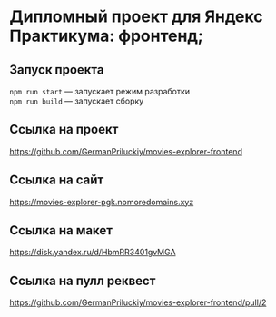 
# Дипломный проект для Яндекс Практикума: фронтенд;

 
## Запуск проекта

`npm run start` — запускает режим разработки   
`npm run build` — запускает сборку

## Ссылка на проект 

https://github.com/GermanPriluckiy/movies-explorer-frontend

## Ссылка на сайт

https://movies-explorer-pgk.nomoredomains.xyz

## Ссылка на макет

https://disk.yandex.ru/d/HbmRR3401gvMGA

## Ссылка на пулл реквест

https://github.com/GermanPriluckiy/movies-explorer-frontend/pull/2
